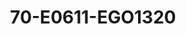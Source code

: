 ---
title: 70-E0611-EGO1320
image: /v1543919832/viterbo/70-E0611-EGO1320.jpg
brand: ego
layout: vestito
---